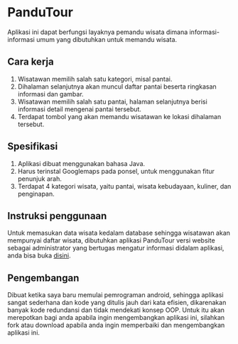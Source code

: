 # PanduTour
Aplikasi ini dapat berfungsi layaknya pemandu wisata dimana informasi-informasi umum yang dibutuhkan untuk memandu wisata.

## Cara kerja
1. Wisatawan memilih salah satu kategori, misal pantai.
2. Dihalaman selanjutnya akan muncul daftar pantai beserta ringkasan informasi dan gambar.
3. Wisatawan memilih salah satu pantai, halaman selanjutnya berisi informasi detail mengenai pantai tersebut.
4. Terdapat tombol yang akan memandu wisatawan ke lokasi dihalaman tersebut.

## Spesifikasi
1. Aplikasi dibuat menggunakan bahasa Java.
2. Harus terinstal Googlemaps pada ponsel, untuk menggunakan fitur penunjuk arah.
3. Terdapat 4 kategori wisata, yaitu pantai, wisata kebudayaan, kuliner, dan penginapan.

## Instruksi penggunaan
Untuk memasukan data wisata kedalam database sehingga wisatawan akan mempunyai daftar wisata, dibutuhkan aplikasi PanduTour versi website
sebagai administrator yang bertugas mengatur informasi didalam aplikasi, anda bisa buka <a href="https://github.com/musulton/pandu-tour-website">disini</a>. 

## Pengembangan
Dibuat ketika saya baru memulai pemrograman android, sehingga aplikasi sangat sederhana dan kode yang ditulis jauh dari kata efisien, dikarenakan banyak kode redundansi dan tidak mendekati konsep OOP. Untuk itu akan merepotkan bagi anda apabila ingin mengembangkan aplikasi ini, silahkan fork atau download apabila anda ingin memperbaiki dan mengembangkan aplikasi ini.
